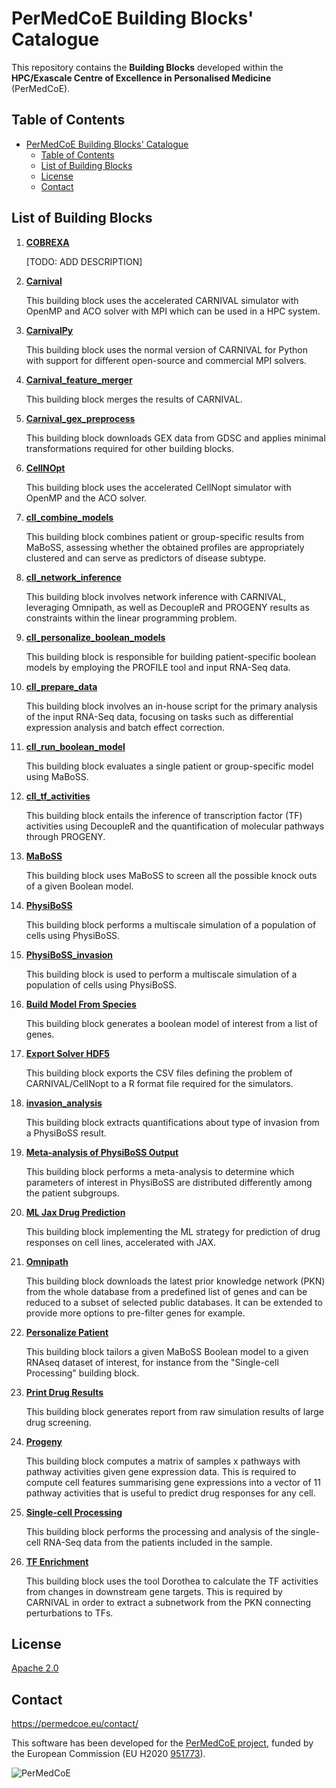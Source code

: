 # PerMedCoE Building Blocks' Catalogue

This repository contains the **Building Blocks** developed within the **HPC/Exascale Centre of Excellence in Personalised Medicine** (PerMedCoE).

## Table of Contents

- [PerMedCoE Building Blocks' Catalogue](#permedcoe-building-blocks-catalogue)
  - [Table of Contents](#table-of-contents)
  - [List of Building Blocks](#list-of-building-blocks)
  - [License](#license)
  - [Contact](#contact)

## List of Building Blocks

1. [**COBREXA**](COBREXA/)

    [TODO: ADD DESCRIPTION]

2. [**Carnival**](Carnival/)

    This building block uses the accelerated CARNIVAL simulator with OpenMP and ACO solver with MPI which can be used in a HPC system.

3. [**CarnivalPy**](CarnivalPy/)

   This building block uses the normal version of CARNIVAL for Python with support for different open-source and commercial MPI solvers.

4. [**Carnival_feature_merger**](Carnival_feature_merger/)

   This building block merges the results of CARNIVAL.

5. [**Carnival_gex_preprocess**](Carnival_gex_preprocess/)

    This building block downloads GEX data from GDSC and applies minimal transformations required for other building blocks.

6. [**CellNOpt**](CellNOpt/)

    This building block uses the accelerated CellNopt simulator with OpenMP and the ACO solver.

7. [**cll_combine_models**](cll_combine_models/)

    This building block combines patient or group-specific results from MaBoSS, assessing whether the obtained profiles are appropriately clustered and can serve as predictors of disease subtype.

8. [**cll_network_inference**](cll_network_inference/)

    This building block involves network inference with CARNIVAL, leveraging Omnipath, as well as DecoupleR and PROGENY results as constraints within the linear programming problem.

9. [**cll_personalize_boolean_models**](cll_personalize_boolean_models/)

    This building block is responsible for building patient-specific boolean models by employing the PROFILE tool and input RNA-Seq data.

10. [**cll_prepare_data**](cll_prepare_data/)

    This building block involves an in-house script for the primary analysis of the input RNA-Seq data, focusing on tasks such as differential expression analysis and batch effect correction.

11. [**cll_run_boolean_model**](cll_run_boolean_model/)

    This building block evaluates a single patient or group-specific model using MaBoSS.

12. [**cll_tf_activities**](cll_tf_activities/)

    This building block entails the inference of transcription factor (TF) activities using DecoupleR and the quantification of molecular pathways through PROGENY.

13. [**MaBoSS**](MaBoSS/)

    This building block uses MaBoSS to screen all the possible knock outs of a given Boolean model.

14. [**PhysiBoSS**](PhysiBoSS/)

    This building block performs a multiscale simulation of a population of cells using PhysiBoSS.

15. [**PhysiBoSS_invasion**](PhysiBoSS_invasion/)

    This building block is used to perform a multiscale simulation of a population of cells using PhysiBoSS.

16. [**Build Model From Species**](build_model_from_species/)

    This building block generates a boolean model of interest from a list of genes.

17. [**Export Solver HDF5**](export_solver_hdf5/)

    This building block exports the CSV files defining the problem of CARNIVAL/CellNopt to a R format file required for the simulators.

18. [**invasion_analysis**](invasion_analysis/)

    This building block extracts quantifications about type of invasion from a PhysiBoSS result.

19. [**Meta-analysis of PhysiBoSS Output**](meta_analysis/)

    This building block performs a meta-analysis to determine which parameters of interest in PhysiBoSS are distributed differently among the patient subgroups.

20. [**ML Jax Drug Prediction**](ml_jax_drug_prediction/)

    This building block implementing the ML strategy for prediction of drug responses on cell lines, accelerated with JAX.

21. [**Omnipath**](omnipath/)

    This building block downloads the latest prior knowledge network (PKN) from the whole database from a predefined list of genes and can be reduced to a subset of selected public databases. It can be extended to provide more options to pre-filter genes for example.

22. [**Personalize Patient**](personalize_patient/)

    This building block tailors a given MaBoSS Boolean model to a given RNAseq dataset of interest, for instance from the "Single-cell Processing" building block.

23. [**Print Drug Results**](print_drug_results/)

    This building block generates report from raw simulation results of large drug screening.

24. [**Progeny**](progeny/)

    This building block computes a matrix of samples x pathways with pathway activities given gene expression data. This is required to compute cell features summarising gene expressions into a vector of 11 pathway activities that is useful to predict drug responses for any cell.

25. [**Single-cell Processing**](single_cell_processing/)

    This building block performs the processing and analysis of the single-cell RNA-Seq data from the patients included in the sample.

26. [**TF Enrichment**](tf_enrichment/)

    This building block uses the tool Dorothea to calculate the TF activities from changes in downstream gene targets. This is required by CARNIVAL in order to extract a subnetwork from the PKN connecting perturbations to TFs.


## License

[Apache 2.0](https://www.apache.org/licenses/LICENSE-2.0)

## Contact

<https://permedcoe.eu/contact/>

This software has been developed for the [PerMedCoE project](https://permedcoe.eu/), funded by the European Commission (EU H2020 [951773](https://cordis.europa.eu/project/id/951773)).

![](https://permedcoe.eu/wp-content/uploads/2020/11/logo_1.png "PerMedCoE")
